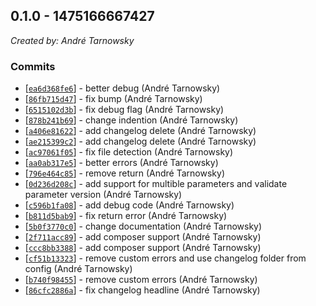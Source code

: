 ## 0.1.0 - 1475166667427

*Created by: André Tarnowsky*

### Commits
  - [[`ea6d368fe6`](https://github.com/lotterfriends/build-helper/commit/ea6d368fe6b1e2a22677745ed287b79b0d71f5ad)] - better debug (André Tarnowsky)
  - [[`86fb715d47`](https://github.com/lotterfriends/build-helper/commit/86fb715d47a15c916b49a46a91d3eb2e3ac92eca)] - fix bump (André Tarnowsky)
  - [[`6515102d3b`](https://github.com/lotterfriends/build-helper/commit/6515102d3b2cbd7085a2cd71f2c2f7f8d40106dd)] - fix debug flag (André Tarnowsky)
  - [[`878b241b69`](https://github.com/lotterfriends/build-helper/commit/878b241b6958a57f13dc50dfcad25e281b98496b)] - change indention (André Tarnowsky)
  - [[`a406e81622`](https://github.com/lotterfriends/build-helper/commit/a406e81622f897dc2d6014fd4ef12b94f0d85b49)] - add changelog delete (André Tarnowsky)
  - [[`ae215399c2`](https://github.com/lotterfriends/build-helper/commit/ae215399c26992eaa10d6159b8f6a1aa7c1fc8d9)] - add changelog delete (André Tarnowsky)
  - [[`ac97061f05`](https://github.com/lotterfriends/build-helper/commit/ac97061f0526a67a0ee725587200f890ce3e9732)] - fix file detection (André Tarnowsky)
  - [[`aa0ab317e5`](https://github.com/lotterfriends/build-helper/commit/aa0ab317e5f14165d016f59edbd4ab078fc17681)] - better errors (André Tarnowsky)
  - [[`796e464c85`](https://github.com/lotterfriends/build-helper/commit/796e464c85a44f8837b04e0fb2be5953587abd34)] - remove return (André Tarnowsky)
  - [[`0d236d208c`](https://github.com/lotterfriends/build-helper/commit/0d236d208c505f66c126b9d05fabec3f27f1a3d4)] - add support for multible parameters and validate parameter version (André Tarnowsky)
  - [[`c596b1fa08`](https://github.com/lotterfriends/build-helper/commit/c596b1fa0868b325eca508c53fa99b78312e5e77)] - add debug code (André Tarnowsky)
  - [[`b811d5bab9`](https://github.com/lotterfriends/build-helper/commit/b811d5bab9bb64d0ed5b570b68403427c397f319)] - fix return error (André Tarnowsky)
  - [[`5b0f3770c0`](https://github.com/lotterfriends/build-helper/commit/5b0f3770c0e4c360fa953954168530c33876a334)] - change documentation (André Tarnowsky)
  - [[`2f711acc89`](https://github.com/lotterfriends/build-helper/commit/2f711acc89b557dd90383a0e53e466c18eaaa377)] - add composer support (André Tarnowsky)
  - [[`ccc8bb3388`](https://github.com/lotterfriends/build-helper/commit/ccc8bb3388601ade9907edadd8cb94c466475d0e)] - add composer support (André Tarnowsky)
  - [[`cf51b13323`](https://github.com/lotterfriends/build-helper/commit/cf51b1332323b8e199d4e6004451b4c66e867e41)] - remove custom errors and use changelog folder from config (André Tarnowsky)
  - [[`b740f98455`](https://github.com/lotterfriends/build-helper/commit/b740f984552f5e8c27fbedb65fb3d2c00c2c43f8)] - remove custom errors (André Tarnowsky)
  - [[`86cfc2886a`](https://github.com/lotterfriends/build-helper/commit/86cfc2886afbc6ee4f145ee505ad6143b067c403)] - fix changelog headline (André Tarnowsky)
